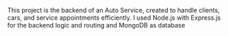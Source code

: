 This project is the backend of an Auto Service, created to handle clients, cars, and service appointments efficiently.
I used Node.js with Express.js for the backend logic and routing and MongoDB as database
